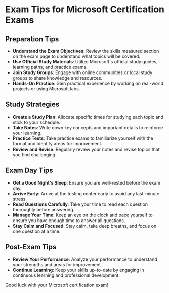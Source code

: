 # Exam Tips for Microsoft Certification Exams

## Preparation Tips
- **Understand the Exam Objectives**: Review the skills measured section on the exam page to understand what topics will be covered.
- **Use Official Study Materials**: Utilize Microsoft's official study guides, learning paths, and practice exams.
- **Join Study Groups**: Engage with online communities or local study groups to share knowledge and resources.
- **Hands-On Practice**: Gain practical experience by working on real-world projects or using Microsoft labs.

## Study Strategies
- **Create a Study Plan**: Allocate specific times for studying each topic and stick to your schedule.
- **Take Notes**: Write down key concepts and important details to reinforce your learning.
- **Practice Tests**: Take practice exams to familiarize yourself with the format and identify areas for improvement.
- **Review and Revise**: Regularly review your notes and revise topics that you find challenging.

## Exam Day Tips
- **Get a Good Night's Sleep**: Ensure you are well-rested before the exam day.
- **Arrive Early**: Arrive at the testing center early to avoid any last-minute stress.
- **Read Questions Carefully**: Take your time to read each question thoroughly before answering.
- **Manage Your Time**: Keep an eye on the clock and pace yourself to ensure you have enough time to answer all questions.
- **Stay Calm and Focused**: Stay calm, take deep breaths, and focus on one question at a time.

## Post-Exam Tips
- **Review Your Performance**: Analyze your performance to understand your strengths and areas for improvement.
- **Continue Learning**: Keep your skills up-to-date by engaging in continuous learning and professional development.

Good luck with your Microsoft certification exam!